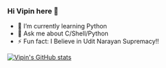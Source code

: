 ### Hi Vipin here 👋
- 🌱 I’m currently learning Python
- 💬 Ask me about C/Shell/Python
- ⚡ Fun fact: I Believe in Udit Narayan Supremacy!!

[![Vipin's GitHub stats](https://github-readme-stats.vercel.app/api?username=Vipin22875&count_private=true&show_icons=true&theme=radical)](https://github.com/Vipin22875/github-readme-stats)


